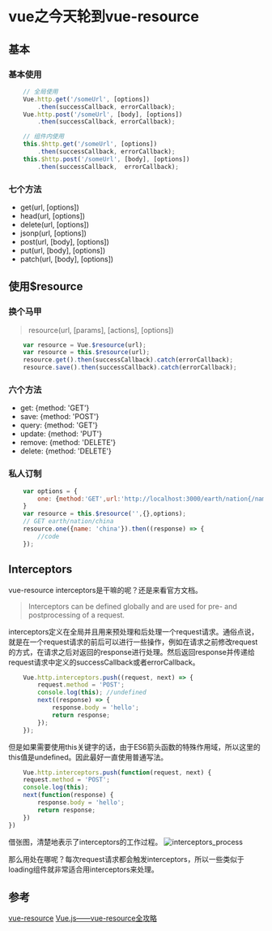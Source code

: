 # vue之今天轮到vue-resource

## 基本

### 基本使用
```javascript
	// 全局使用
    Vue.http.get('/someUrl', [options])
    	.then(successCallback, errorCallback);
    Vue.http.post('/someUrl', [body], [options])
    	.then(successCallback, errorCallback);

    // 组件内使用
	this.$http.get('/someUrl', [options])
    	.then(successCallback, errorCallback);
	this.$http.post('/someUrl', [body], [options])
    	.then(successCallback, 	errorCallback);
```

### 七个方法
- get(url, [options])
- head(url, [options])
- delete(url, [options])
- jsonp(url, [options])
- post(url, [body], [options])
- put(url, [body], [options])
- patch(url, [body], [options])

## 使用$resource

### 换个马甲

> resource(url, [params], [actions], [options])

```javascript
	var resource = Vue.$resource(url);
	var resource = this.$resource(url);
    resource.get().then(successCallback).catch(errorCallback);
    resource.save().then(successCallback).catch(errorCallback);
```

### 六个方法
- get: {method: 'GET'}
- save: {method: 'POST'}
- query: {method: 'GET'}
- update: {method: 'PUT'}
- remove: {method: 'DELETE'}
- delete: {method: 'DELETE'}

### 私人订制
```javascript
	var options = {
    	one: {method:'GET',url:'http://localhost:3000/earth/nation{/name}'}
    }
    var resource = this.$resource('',{},options);
    // GET earth/nation/china
    resource.one({name: 'china'}).then((response) => {
    	//code
    });
```

## Interceptors

vue-resource interceptors是干嘛的呢？还是来看官方文档。

> Interceptors can be defined globally and are used for pre- and postprocessing of a request.

interceptors定义在全局并且用来预处理和后处理一个request请求。通俗点说，就是在一个request请求的前后可以进行一些操作，例如在请求之前修改request的方式，在请求之后对返回的response进行处理。然后返回response并传递给request请求中定义的successCallback或者errorCallback。

```javascript
	Vue.http.interceptors.push((request, next) => {
  		request.method = 'POST';
        console.log(this); //undefined
  		next((response) => {
			response.body = 'hello';
            return response;
  		});
	});
```
但是如果需要使用this关键字的话，由于ES6箭头函数的特殊作用域，所以这里的this值是undefined。因此最好一直使用普通写法。
```javascript
	Vue.http.interceptors.push(function(request, next) {
	request.method = 'POST';
    console.log(this);
	next(function(response) {
    	response.body = 'hello';
		return response;
	})
})
```

借张图，清楚地表示了interceptors的工作过程。
![interceptors_process](http://localhost:3000/essays/interceptors_process.png)

那么用处在哪呢？每次request请求都会触发interceptors，所以一些类似于loading组件就非常适合用interceptors来处理。

## 参考
[vue-resource](https://github.com/pagekit/vue-resource)
[Vue.js——vue-resource全攻略](http://www.doc00.com/doc/1001004eg)